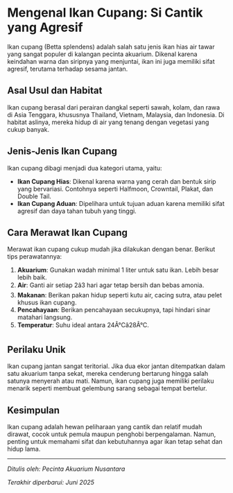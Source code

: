 # Mengenal Ikan Cupang: Si Cantik yang Agresif

Ikan cupang (Betta splendens) adalah salah satu jenis ikan hias air tawar yang sangat populer di kalangan pecinta akuarium. Dikenal karena keindahan warna dan siripnya yang menjuntai, ikan ini juga memiliki sifat agresif, terutama terhadap sesama jantan.

## Asal Usul dan Habitat

Ikan cupang berasal dari perairan dangkal seperti sawah, kolam, dan rawa di Asia Tenggara, khususnya Thailand, Vietnam, Malaysia, dan Indonesia. Di habitat aslinya, mereka hidup di air yang tenang dengan vegetasi yang cukup banyak.

## Jenis-Jenis Ikan Cupang

Ikan cupang dibagi menjadi dua kategori utama, yaitu:

* **Ikan Cupang Hias**: Dikenal karena warna yang cerah dan bentuk sirip yang bervariasi. Contohnya seperti Halfmoon, Crowntail, Plakat, dan Double Tail.
* **Ikan Cupang Aduan**: Dipelihara untuk tujuan aduan karena memiliki sifat agresif dan daya tahan tubuh yang tinggi.

## Cara Merawat Ikan Cupang

Merawat ikan cupang cukup mudah jika dilakukan dengan benar. Berikut tips perawatannya:

1. **Akuarium**: Gunakan wadah minimal 1 liter untuk satu ikan. Lebih besar lebih baik.
2. **Air**: Ganti air setiap 2â3 hari agar tetap bersih dan bebas amonia.
3. **Makanan**: Berikan pakan hidup seperti kutu air, cacing sutra, atau pelet khusus ikan cupang.
4. **Pencahayaan**: Berikan pencahayaan secukupnya, tapi hindari sinar matahari langsung.
5. **Temperatur**: Suhu ideal antara 24Â°Câ28Â°C.

## Perilaku Unik

Ikan cupang jantan sangat teritorial. Jika dua ekor jantan ditempatkan dalam satu akuarium tanpa sekat, mereka cenderung bertarung hingga salah satunya menyerah atau mati. Namun, ikan cupang juga memiliki perilaku menarik seperti membuat gelembung sarang sebagai tempat bertelur.

## Kesimpulan

Ikan cupang adalah hewan peliharaan yang cantik dan relatif mudah dirawat, cocok untuk pemula maupun penghobi berpengalaman. Namun, penting untuk memahami sifat dan kebutuhannya agar ikan tetap sehat dan hidup lama.

---

*Ditulis oleh: Pecinta Akuarium Nusantara*

*Terakhir diperbarui: Juni 2025*
